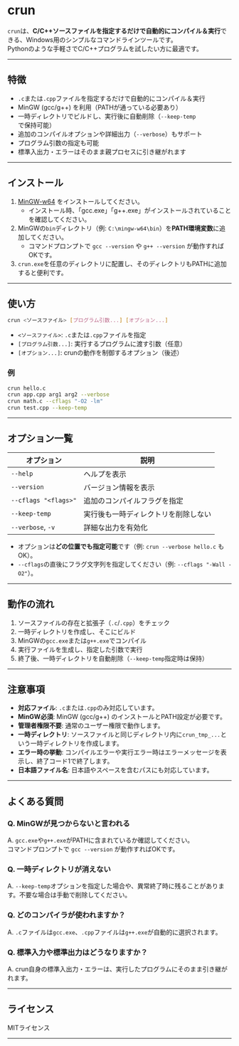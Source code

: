 # crun

`crun`は、**C/C++ソースファイルを指定するだけで自動的にコンパイル＆実行**できる、Windows用のシンプルなコマンドラインツールです。  
Pythonのような手軽さでC/C++プログラムを試したい方に最適です。

---

## 特徴

- `.c`または`.cpp`ファイルを指定するだけで自動的にコンパイル＆実行
- MinGW (gcc/g++) を利用（PATHが通っている必要あり）
- 一時ディレクトリでビルドし、実行後に自動削除（`--keep-temp`で保持可能）
- 追加のコンパイルオプションや詳細出力（`--verbose`）もサポート
- プログラム引数の指定も可能
- 標準入出力・エラーはそのまま親プロセスに引き継がれます

---

## インストール

1. [MinGW-w64](https://www.mingw-w64.org/) をインストールしてください。
    - インストール時、「gcc.exe」「g++.exe」がインストールされていることを確認してください。
2. MinGWの`bin`ディレクトリ（例: `C:\mingw-w64\bin`）を**PATH環境変数**に追加してください。
    - コマンドプロンプトで `gcc --version` や `g++ --version` が動作すればOKです。
3. `crun.exe`を任意のディレクトリに配置し、そのディレクトリもPATHに追加すると便利です。

---

## 使い方

```sh
crun <ソースファイル> [プログラム引数...] [オプション...]
```

- `<ソースファイル>`: `.c`または`.cpp`ファイルを指定
- `[プログラム引数...]`: 実行するプログラムに渡す引数（任意）
- `[オプション...]`: crunの動作を制御するオプション（後述）

### 例

```sh
crun hello.c
crun app.cpp arg1 arg2 --verbose
crun math.c --cflags "-O2 -lm"
crun test.cpp --keep-temp
```

---

## オプション一覧

| オプション                | 説明                                    |
|--------------------------|-----------------------------------------|
| `--help`                 | ヘルプを表示                            |
| `--version`              | バージョン情報を表示                    |
| `--cflags "<flags>"`     | 追加のコンパイルフラグを指定             |
| `--keep-temp`            | 実行後も一時ディレクトリを削除しない     |
| `--verbose`, `-v`        | 詳細な出力を有効化                       |

- オプションは**どの位置でも指定可能**です（例: `crun --verbose hello.c` もOK）。
- `--cflags`の直後にフラグ文字列を指定してください（例: `--cflags "-Wall -O2"`）。

---

## 動作の流れ

1. ソースファイルの存在と拡張子（`.c`/`.cpp`）をチェック
2. 一時ディレクトリを作成し、そこにビルド
3. MinGWの`gcc.exe`または`g++.exe`でコンパイル
4. 実行ファイルを生成し、指定した引数で実行
5. 終了後、一時ディレクトリを自動削除（`--keep-temp`指定時は保持）

---

## 注意事項

- **対応ファイル**: `.c`または`.cpp`のみ対応しています。
- **MinGW必須**: MinGW (gcc/g++) のインストールとPATH設定が必要です。
- **管理者権限不要**: 通常のユーザー権限で動作します。
- **一時ディレクトリ**: ソースファイルと同じディレクトリ内に`crun_tmp_...`という一時ディレクトリを作成します。
- **エラー時の挙動**: コンパイルエラーや実行エラー時はエラーメッセージを表示し、終了コード1で終了します。
- **日本語ファイル名**: 日本語やスペースを含むパスにも対応しています。

---

## よくある質問

### Q. MinGWが見つからないと言われる

A. `gcc.exe`や`g++.exe`がPATHに含まれているか確認してください。  
コマンドプロンプトで `gcc --version` が動作すればOKです。

### Q. 一時ディレクトリが消えない

A. `--keep-temp`オプションを指定した場合や、異常終了時に残ることがあります。不要な場合は手動で削除してください。

### Q. どのコンパイラが使われますか？

A. `.c`ファイルは`gcc.exe`、`.cpp`ファイルは`g++.exe`が自動的に選択されます。

### Q. 標準入力や標準出力はどうなりますか？

A. crun自身の標準入出力・エラーは、実行したプログラムにそのまま引き継がれます。

---

## ライセンス

MITライセンス

---
